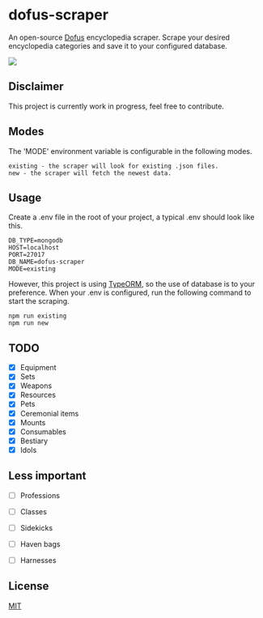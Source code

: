 # dofus-scraper
An open-source [Dofus](https://www.dofus.com/en) encyclopedia scraper. Scrape your desired encyclopedia categories and save it to your configured database.

<a href="https://codeclimate.com/github/Cornayy/dofus-scraper/maintainability"><img src="https://api.codeclimate.com/v1/badges/807065bf4ec6dfbff9fb/maintainability" /></a>

## Disclaimer
This project is currently work in progress, feel free to contribute.

## Modes
The 'MODE' environment variable is configurable in the following modes.

```
existing - the scraper will look for existing .json files.
new - the scraper will fetch the newest data.
```

## Usage
Create a .env file in the root of your project, a typical .env should look like this.

```
DB_TYPE=mongodb
HOST=localhost
PORT=27017
DB_NAME=dofus-scraper
MODE=existing
```

However, this project is using [TypeORM](https://typeorm.io/#/), so the use of database is to your preference. When your .env is configured, run the following command to start the scraping.

```
npm run existing
npm run new
```

## TODO
- [x] Equipment
- [x] Sets
- [x] Weapons
- [x] Resources
- [x] Pets
- [x] Ceremonial items
- [x] Mounts
- [x] Consumables
- [x] Bestiary
- [x] Idols

## Less important
- [ ] Professions
- [ ] Classes
- [ ] Sidekicks
- [ ] Haven bags
- [ ] Harnesses






## License
[MIT](LICENSE)



